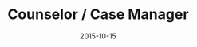 ---
layout: staff
date: 2015-10-15
image: 
category: staff_support
name: Ms. Nolan
room: Office
title: Counselor / Case Manager
email: knolan4@cps.edu
---